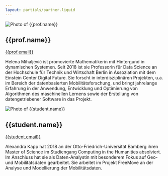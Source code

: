 ```yaml
---
layout: partials/partner.liquid
---
```

<div class="component-partner">

![Photo of {{prof.name}}]({{prof.image}})

<div>

## {{prof.name}}

[{{prof.email}}](mailto:{{prof.email}})

</div>
</div>

Helena Mihaljević ist promovierte Mathematikerin mit Hintergund in dynamischen Systemen. Seit 2018 ist sie Professorin für Data Science an der Hochschule für Technik und Wirtschaft Berlin in Assoziation mit dem Einstein Center Digital Future. Sie forscht in interdisziplinären Projekten, u.a. im Bereich der datenbasierten Mobilitätsforschung, und bringt jahrelange Erfahrung in der Anwendung, Entwicklung und Optimierung von Algorithmen des maschinellen Lernens sowie der Erstellung von datengetriebener Software in das Projekt.

<div class="component-partner">

![Photo of {{student.name}}]({{student.image}})

<div>

## {{student.name}}

[{{student.email}}]({{student.email}})

</div>
</div>

Alexandra Kapp hat 2018 an der Otto-Friedrich-Universität Bamberg ihren Master of Science im Studiengang Computing in the Humanities absolviert. Im Anschluss hat sie als Daten-Analystin mit besonderem Fokus auf Geo- und Mobilitätsdaten gearbeitet. Sie arbeitet im Projekt FreeMove an der Analyse und Modellierung der Mobilitätsdaten.
